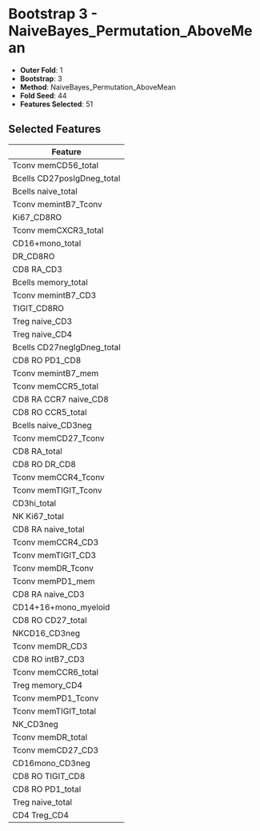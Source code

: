 # Bootstrap 3 - NaiveBayes_Permutation_AboveMean

- **Outer Fold**: 1
- **Bootstrap**: 3
- **Method**: NaiveBayes_Permutation_AboveMean
- **Fold Seed**: 44
- **Features Selected**: 51

## Selected Features

| Feature |
|---------|
| Tconv memCD56_total |
| Bcells CD27posIgDneg_total |
| Bcells naive_total |
| Tconv memintB7_Tconv |
| Ki67_CD8RO |
| Tconv memCXCR3_total |
| CD16+mono_total |
| DR_CD8RO |
| CD8 RA_CD3 |
| Bcells memory_total |
| Tconv memintB7_CD3 |
| TIGIT_CD8RO |
| Treg naive_CD3 |
| Treg naive_CD4 |
| Bcells CD27negIgDneg_total |
| CD8 RO PD1_CD8 |
| Tconv memintB7_mem |
| Tconv memCCR5_total |
| CD8 RA CCR7 naive_CD8 |
| CD8 RO CCR5_total |
| Bcells naive_CD3neg |
| Tconv memCD27_Tconv |
| CD8 RA_total |
| CD8 RO DR_CD8 |
| Tconv memCCR4_Tconv |
| Tconv memTIGIT_Tconv |
| CD3hi_total |
| NK Ki67_total |
| CD8 RA naive_total |
| Tconv memCCR4_CD3 |
| Tconv memTIGIT_CD3 |
| Tconv memDR_Tconv |
| Tconv memPD1_mem |
| CD8 RA naive_CD3 |
| CD14+16+mono_myeloid |
| CD8 RO CD27_total |
| NKCD16_CD3neg |
| Tconv memDR_CD3 |
| CD8 RO intB7_CD3 |
| Tconv memCCR6_total |
| Treg memory_CD4 |
| Tconv memPD1_Tconv |
| Tconv memTIGIT_total |
| NK_CD3neg |
| Tconv memDR_total |
| Tconv memCD27_CD3 |
| CD16mono_CD3neg |
| CD8 RO TIGIT_CD8 |
| CD8 RO PD1_total |
| Treg naive_total |
| CD4 Treg_CD4 |
